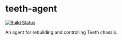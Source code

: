 # teeth-agent

[![Build Status](https://travis-ci.org/rackerlabs/teeth-agent.png?branch=master)](https://travis-ci.org/rackerlabs/teeth-agent)

An agent for rebuilding and controlling Teeth chassis.
